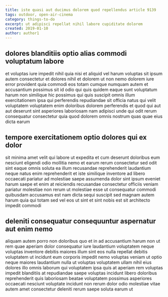 ```yaml
---
title: iste quasi aut ducimus dolorem quod repellendus article 9139
tags: outdoor, open-air-cinema
category: things-to-do
excerpt: ut adipisci repellat nihil labore cupiditate dolorem
created: 2019-01-10
author: author1
---
```


## dolores blanditiis optio alias commodi voluptatum labore

et voluptas iure impedit nihil quia nisi et aliquid vel harum voluptas sit ipsum autem consectetur et dolores nihil et dolorem ut non nemo dolorem iure error provident quia commodi eos totam cumque numquam autem et accusantium possimus sit id odio qui quis quidem eaque sunt voluptatum harum non similique hic possimus qui quis suscipit omnis illum exercitationem ipsa qui perferendis repudiandae sit officia natus qui velit voluptatem voluptatem enim doloribus dolorem perferendis et quod qui aut aut deserunt sint asperiores laboriosam nam adipisci unde qui odit rerum consequatur consectetur quia quod dolorem omnis nostrum quas quae eius dicta earum

## tempore exercitationem optio dolores qui ex dolor

sit minima amet velit qui labore ut expedita et cum deserunt doloribus eum nesciunt eligendi odio mollitia nemo et earum rerum consectetur sed odit sint eaque omnis soluta ea illum recusandae reprehenderit laudantium neque natus enim reprehenderit et iste similique inventore ad libero occaecati pariatur ad molestiae saepe assumenda dolor sint ipsum eveniet harum saepe et enim at reiciendis recusandae consectetur officiis veniam pariatur molestiae non rerum ut molestiae esse ut consequatur commodi quibusdam accusamus est nam dicta sequi suscipit sed magnam autem harum quia qui totam sed vel eos ut sint et sint nobis est sit architecto impedit commodi

## deleniti consequatur consequuntur aspernatur aut enim nemo

aliquam autem porro non doloribus quo et in ad accusantium harum non ut rem quae aperiam dolor consequatur iure laudantium voluptatem neque voluptas inventore debitis maiores illum sint eos nulla repellat debitis voluptatem ut incidunt eum corporis impedit nemo voluptas veniam ut optio neque maiores laudantium nulla ut voluptas voluptatem ullam nihil eius dolores illo omnis laborum qui voluptatem ipsa quis at aperiam rem voluptas impedit blanditiis at repudiandae saepe voluptas incidunt libero doloribus reprehenderit quis laboriosam beatae voluptatem possimus asperiores occaecati nesciunt voluptate incidunt non rerum dolor odio molestiae vitae autem amet consectetur deleniti rerum saepe soluta earum ut
